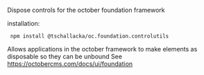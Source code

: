 Dispose controls for the october foundation framework

installation:

     npm install @tschallacka/oc.foundation.controlutils

Allows applications in the october framework to make elements as disposable so they can be unbound
See https://octobercms.com/docs/ui/foundation
